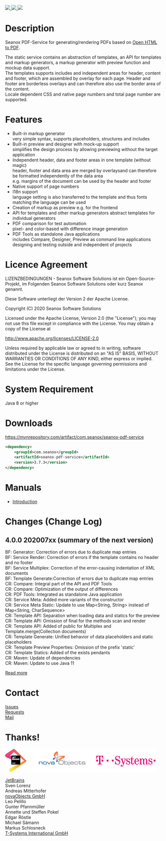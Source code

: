 <p>
  <a href="https://github.com/seanox/pdf-service/pulls"
      title="Development is waiting for new issues / requests / ideas">
    <img src="https://img.shields.io/badge/development-passive-blue?style=for-the-badge">
  </a>
  <a href="https://github.com/seanox/pdf-service/issues">
    <img src="https://img.shields.io/badge/maintenance-active-green?style=for-the-badge">
  </a>
  <a href="http://seanox.de/contact">
    <img src="https://img.shields.io/badge/support-active-green?style=for-the-badge">
  </a>
</p>

# Description
Seanox PDF-Service for generating/rendering PDFs based on
[Open HTML to PDF](https://github.com/danfickle/openhtmltopdf).

The static service contains an abstraction of templates, an API for templates
and markup generators, a markup generator with preview function and mockup data
support.  
The templates supports includes and independent areas for header, content and
footer, which are assembled by overlay for each page. Header and footer are
borderless overlays and can therefore also use the border area of the content.  
Locale dependent CSS and native page numbers and total page number are
supported.


# Features
- Built-in markup generator   
very simple syntax, supports placeholders, structures and includes
- Built-in preview and designer with mock-up support  
simplifies the design process by allowing previewing without the target application  
- Independent header, data and footer areas in one template (without magic)  
header, footer and data area are merged by overlaysand can therefore be formatted independently of the data area  
e.g. margins of the document can be used by the header and footer
- Native support of page numbers
- I18n support  
language setting is also transferred to the template and thus fonts matching the language can be used
- Creation of markup as preview e.g. for the frontend
- API for templates and other markup generators
abstract templates for individual generators
- PDF comparison for test automation  
pixel- and color-based with difference image generation
- PDF Tools as standalone Java applications  
includes Compare, Designer, Preview as command line applications  
designing and testing outside and independent of projects


# Licence Agreement
LIZENZBEDINGUNGEN - Seanox Software Solutions ist ein Open-Source-Projekt, im
Folgenden Seanox Software Solutions oder kurz Seanox genannt.
 
Diese Software unterliegt der Version 2 der Apache License.

Copyright (C) 2020 Seanox Software Solutions

Licensed under the Apache License, Version 2.0 (the "License"); you may not use
this file except in compliance with the License. You may obtain a copy of the
License at

http://www.apache.org/licenses/LICENSE-2.0

Unless required by applicable law or agreed to in writing, software distributed
under the License is distributed on an "AS IS" BASIS, WITHOUT WARRANTIES OR
CONDITIONS OF ANY KIND, either express or implied. See the License for the
specific language governing permissions and limitations under the License.


# System Requirement
Java 8 or higher


# Downloads
https://mvnrepository.com/artifact/com.seanox/seanox-pdf-service
```xml
<dependency>
    <groupId>com.seanox</groupId>
    <artifactId>seanox-pdf-service</artifactId>
    <version>3.7.3</version>
</dependency>
```


# Manuals
- [Introduction](https://github.com/seanox/pdf-service/blob/master/manual/Introduction.md)


# Changes (Change Log)
## 4.0.0 202007xx (summary of the next version)  
BF: Generator: Correction of errors due to duplicate map entries  
BF: Service Render: Correction of errors if the template contains no header and no footer  
BF: Service Multiplex: Correction of the error-causing indentation of XML documents  
BF: Template Generate:Correction of errors due to duplicate map entries  
CR: Compare: Integral part of the API and PDF Tools  
CR: Compare: Optimization of the output of differences  
CR: PDF Tools: Integrated as standalone Java application  
CR: Service Meta: Added more variants of the constructor  
CR: Service Meta Static: Update to use Map<String, String> instead of Map<String, CharSequence>  
CR: Template API: Separation when loading data and statics for the preview  
CR: Template API: Omission of final for the methods scan and render  
CR: Template API: Added of public for Multiplex and Template.merge(Collection documents)  
CR: Template Generate: Unified behavior of data placeholders and static placeholders  
CR: Template Preview Properties: Omission of the prefix 'static'  
CR: Template Statics: Added of the exists pendants  
CR: Maven: Update of dependencies  
CR: Maven: Update to use Java 11  

[Read more](https://raw.githubusercontent.com/seanox/pdf-service/master/CHANGES)


# Contact
[Issues](https://github.com/seanox/pdf-service/issues)  
[Requests](https://github.com/seanox/pdf-service/pulls)  
[Mail](http://seanox.de/contact)  


# Thanks!
<img src="https://raw.githubusercontent.com/seanox/seanox/master/sources/resources/images/thanks.png">

[JetBrains](https://www.jetbrains.com/?from=seanox)  
Sven Lorenz  
Andreas Mitterhofer  
[novaObjects GmbH](https://www.novaobjects.de)  
Leo Pelillo  
Gunter Pfannm&uuml;ller  
Annette und Steffen Pokel  
Edgar R&ouml;stle  
Michael S&auml;mann  
Markus Schlosneck  
[T-Systems International GmbH](https://www.t-systems.com)
